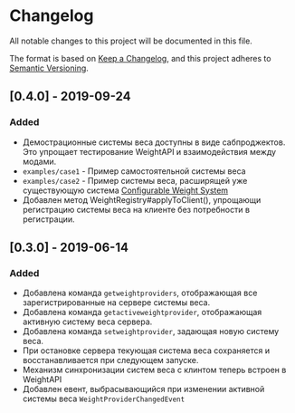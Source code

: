 # Changelog
All notable changes to this project will be documented in this file.

The format is based on [Keep a Changelog](https://keepachangelog.com/en/1.0.0/),
and this project adheres to [Semantic Versioning](https://semver.org/spec/v2.0.0.html).

## [0.4.0] - 2019-09-24
### Added
- Демострационные системы веса доступны в виде сабпроджектов. Это упрощает тестирование WeightAPI и взаимодействия между модами.
- `examples/case1` - Пример самостоятельной системы веса
- `examples/case2` - Пример системы веса, расширящей уже существующую система [Configurable Weight System](https://github.com/RareScrap/ConfigurableWeight)
- Добавлен метод WeightRegistry#applyToClient(), упрощающи регистрацию системы веса на клиенте без потребности в регистрации.

## [0.3.0] - 2019-06-14
### Added
- Добавлена команда `getweightproviders`, отображающая все зарегистрированные на сервере системы веса.
- Добавлена команда `getactiveweightprovider`, отображающая активную систему веса сервера.
- Добавлена команда `setweightprovider`, задающая новую систему веса.
- При остановке сервера текующая система веса сохраняется и восстанавливается при следующем запуске.
- Механизм синхронизации систем веса с клинтом теперь встроен в WeightAPI
- Добавлен евент, выбрасывающийся при изменении активной системы веса `WeightProviderChangedEvent`